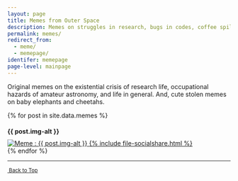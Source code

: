 ```yaml
---
layout: page
title: Memes from Outer Space
description: Memes on struggles in research, bugs in codes, coffee spills, life of a astronomers, and cute baby cheetahs by Soumyadeep Das.
permalink: memes/
redirect_from:
  - meme/
  - memepage/
identifer: memepage
page-level: mainpage
---
```

<!-- This the page where memes will appear.

![Astrophysicist with telescope dying star](assets/images/memes/dyingstarmeme1.jpg)

Astrophysicist with telescope. -->

Original memes on the existential crisis of research life, occupational hazards of amateur astronomy, and life in general. And, cute stolen memes on baby elephants and cheetahs.

<a name="top"></a>
<div style="width: 90%" class="posts">
{% for post in site.data.memes %}
<article>
    <h4 style="margin-bottom: 10px;">{{ post.img-alt }}</h4>
       <a href="{{ post.img-link | absolute_url }}" class="image">
        <picture>
            <source data-srcset="{{ post.webp-420x | absolute_url }}" type="image/webp" >
            <source data-srcset="{{ post.img-420x | absolute_url }}" type="image/jpeg" > 
            <img src="{{ post.img-thumb | absolute_url }}" alt="Meme : {{ post.img-alt }}" data-src="{{ post.img | absolute_url }}"  class="lazyload" />
      </picture>    
      {% include file-socialshare.html %}           
            </a>
        </article>
  {% endfor %}
</div>

<hr>
<p style="font-size: smaller;"><a href="#top" class="button icon fa-angle-double-up">&nbsp;Back to Top</a></p>
